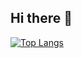 ## Hi there 👋

[![Top Langs](https://github-readme-stats.vercel.app/api/top-langs/?username=shuwana&layout=donut)](https://github.com/shuwana/github-readme-stats)
<!--
**shuwana/shuwana** is a ✨ _special_ ✨ repository because its `README.md` (this file) appears on your GitHub profile.

Here are some ideas to get you started:

- 🔭 I’m currently working on ...
- 🌱 I’m currently learning ...
- 👯 I’m looking to collaborate on ...
- 🤔 I’m looking for help with ...
- 💬 Ask me about ...
- 📫 How to reach me: ...
- 😄 Pronouns: ...
- ⚡ Fun fact: ...
-->

